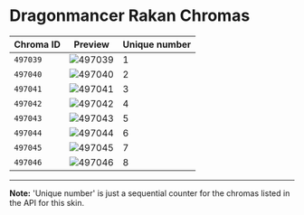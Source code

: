 # Dragonmancer Rakan Chromas

| Chroma ID | Preview | Unique number |
|---|---|---|
| `497039` | ![497039](https://raw.communitydragon.org/latest/plugins/rcp-be-lol-game-data/global/default/v1/champion-chroma-images/497/497039.png) | 1 |
| `497040` | ![497040](https://raw.communitydragon.org/latest/plugins/rcp-be-lol-game-data/global/default/v1/champion-chroma-images/497/497040.png) | 2 |
| `497041` | ![497041](https://raw.communitydragon.org/latest/plugins/rcp-be-lol-game-data/global/default/v1/champion-chroma-images/497/497041.png) | 3 |
| `497042` | ![497042](https://raw.communitydragon.org/latest/plugins/rcp-be-lol-game-data/global/default/v1/champion-chroma-images/497/497042.png) | 4 |
| `497043` | ![497043](https://raw.communitydragon.org/latest/plugins/rcp-be-lol-game-data/global/default/v1/champion-chroma-images/497/497043.png) | 5 |
| `497044` | ![497044](https://raw.communitydragon.org/latest/plugins/rcp-be-lol-game-data/global/default/v1/champion-chroma-images/497/497044.png) | 6 |
| `497045` | ![497045](https://raw.communitydragon.org/latest/plugins/rcp-be-lol-game-data/global/default/v1/champion-chroma-images/497/497045.png) | 7 |
| `497046` | ![497046](https://raw.communitydragon.org/latest/plugins/rcp-be-lol-game-data/global/default/v1/champion-chroma-images/497/497046.png) | 8 |

---

**Note:** 'Unique number' is just a sequential counter for the chromas listed in the API for this skin.